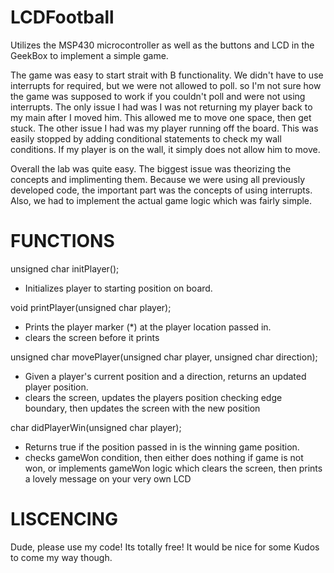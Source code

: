LCDFootball
===========

Utilizes the MSP430 microcontroller as well as the buttons and LCD in the GeekBox to implement a simple game.

The game was easy to start strait with B functionality. We didn't have to use interrupts for required, but we 
were not allowed to poll. so I'm not sure how the game was supposed to work if you couldn't poll and were not
using interrupts. The only issue I had was I was not returning my player back to my main after I moved him.
This allowed me to move one space, then get stuck. The other issue I had was my player running off the board. 
This was easily stopped by adding conditional statements to check my wall conditions. If my player is on the 
wall, it simply does not allow him to move. 

Overall the lab was quite easy. The biggest issue was theorizing the concepts and implimenting them. Because
we were using all previously developed code, the important part was the concepts of using interrupts. Also, 
we had to implement the actual game logic which was fairly simple.

FUNCTIONS
=================================

unsigned char initPlayer();
  * Initializes player to starting position on board.
  

void printPlayer(unsigned char player);
  * Prints the player marker (*) at the player location passed in.
  * clears the screen before it prints


unsigned char movePlayer(unsigned char player, unsigned char direction);
  * Given a player's current position and a direction, returns an updated player position.
  * clears the screen, updates the players position checking edge boundary, then updates the
    screen with the new position


char didPlayerWin(unsigned char player);
  * Returns true if the position passed in is the winning game position.
  * checks gameWon condition, then either does nothing if game is not won,
    or implements gameWon logic which clears the screen, then prints a lovely
    message on your very own LCD
  

    
LISCENCING
=================================

Dude, please use my code! Its totally free! It would be nice for some Kudos to come my way though. 
